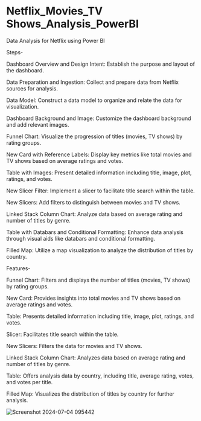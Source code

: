 # Netflix_Movies_TV Shows_Analysis_PowerBI

Data Analysis for Netflix using Power BI

Steps-

Dashboard Overview and Design Intent: Establish the purpose and layout of the dashboard.

Data Preparation and Ingestion: Collect and prepare data from Netflix sources for analysis.

Data Model: Construct a data model to organize and relate the data for visualization.

Dashboard Background and Image: Customize the dashboard background and add relevant images.

Funnel Chart: Visualize the progression of titles (movies, TV shows) by rating groups.

New Card with Reference Labels: Display key metrics like total movies and TV shows based on average ratings and votes.

Table with Images: Present detailed information including title, image, plot, ratings, and votes.

New Slicer Filter: Implement a slicer to facilitate title search within the table.

New Slicers: Add filters to distinguish between movies and TV shows.

Linked Stack Column Chart: Analyze data based on average rating and number of titles by genre.

Table with Databars and Conditional Formatting: Enhance data analysis through visual aids like databars and conditional formatting.

Filled Map: Utilize a map visualization to analyze the distribution of titles by country.

Features-

Funnel Chart: Filters and displays the number of titles (movies, TV shows) by rating groups.

New Card: Provides insights into total movies and TV shows based on average ratings and votes.

Table: Presents detailed information including title, image, plot, ratings, and votes.

Slicer: Facilitates title search within the table.

New Slicers: Filters the data for movies and TV shows.

Linked Stack Column Chart: Analyzes data based on average rating and number of titles by genre.

Table: Offers analysis data by country, including title, average rating, votes, and votes per title.

Filled Map: Visualizes the distribution of titles by country for further analysis.

![Screenshot 2024-07-04 095442](https://github.com/Amit-tech-data/Netflix_Movies-TV-Shows_Data__Analysis_PowerBI/assets/174376528/533acc5d-d0e4-4e5b-847e-88429aeff0b5)
